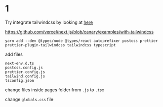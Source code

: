 # 1

Try integrate tailwindcss by looking at [here](https://github.com/vercel/next.js/blob/canary/examples/with-tailwindcss)

https://github.com/vercel/next.js/blob/canary/examples/with-tailwindcss

```
yarn add --dev @types/node @types/react autoprefixer postcss prettier prettier-plugin-tailwindcss tailwindcss typescript
```

add files
```
next-env.d.ts
postcss.config.js
prettier.config.js
tailwind.config.js
tsconfig.json
```

change files inside pages folder from `.js` to `.tsx`

change `globals.css` file
